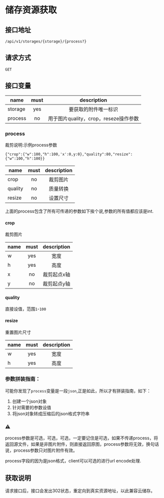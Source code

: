 # 储存资源获取

## 接口地址
```
/api/v1/storages/{storage}/{process?}
```

## 请求方式
```
GET
```

## 接口变量
| name     | must     | description |
|----------|:--------:|:--------:|
| storage  | yes      | 要获取的附件唯一标识 |
| process  | no       | 用于图片quality，crop，reseze操作参数

### process
裁剪说明:示例process参数
```json5
{"crop":{"w":100,"h":100,'x':0,y:0},"quality":80,"resize":{"w":100,"h":100}}
```

| name     | must     | description |
|----------|:--------:|:--------:|
| crop     | no       | 裁剪图片  |
| quality  | no       | 质量转换  |
| resize   | no       | 设置尺寸  |

上面的process包含了所有可传递的参数如下挨个说,参数的所有值都应该是int.

#### crop
裁剪图片

| name     | must     | description |
|----------|:--------:|:--------:|
| w        | yes      | 宽度      |
| h        | yes      | 高度     |
| x        | no       | 裁剪起点x轴 |
| y        | no       | 裁剪起点y轴 |

#### quality
直接设值，范围`1`-`100`

#### resize
重置图片尺寸

| name     | must     | description |
|----------|:--------:|:--------:|
| w        | yes      | 宽度      |
| h        | yes      | 高度     |

### 参数拼装指南：
可能你发现了`process`变量是一段`json`,正是如此，所以才有拼装指南，如下：

1. 创建一个json对象
2. 针对需要的参数设值
3. 将json对象转成压缩后的json格式字符串

### ⚠️
process参数是可选，可选，可选，一定要记住是可选，如果不传递process，将返回源文件，如果是非图片附件，则直接返回原图，process参数将无效，换句话说，process参数只对图片附件有效。

process字段的因为是json格式，client可以可选的进行url encode处理.

## 获取说明
请求接口后，接口会发出302状态，重定向到真实资源地址，以此兼容云储存。


